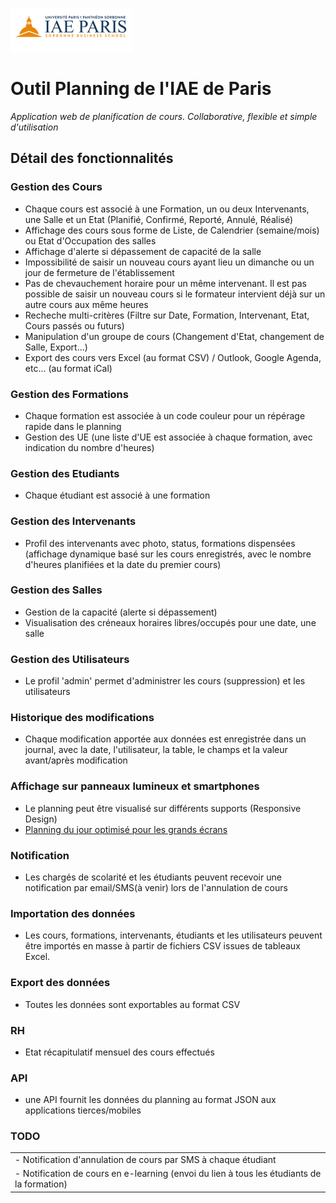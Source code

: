 ![logo](public/logo_iae.png "Logo IAE de Paris")

# Outil Planning de l'IAE de Paris
*Application web de planification de cours. Collaborative, flexible et simple d'utilisation*

## Détail des fonctionnalités

### Gestion des Cours
- Chaque cours est associé à une Formation, un ou deux Intervenants, une Salle et un Etat (Planifié, Confirmé, Reporté, Annulé, Réalisé) 
- Affichage des cours sous forme de Liste, de Calendrier (semaine/mois) ou Etat d'Occupation des salles
- Affichage d'alerte si dépassement de capacité de la salle 
- Impossibilité de saisir un nouveau cours ayant lieu un dimanche ou un jour de fermeture de l'établissement
- Pas de chevauchement horaire pour un même intervenant. Il est pas possible de saisir un nouveau cours si le formateur intervient déjà sur un autre cours aux même heures
- Recheche multi-critères (Filtre sur Date, Formation, Intervenant, Etat, Cours passés ou futurs)
- Manipulation d'un groupe de cours (Changement d'Etat, changement de Salle, Export...) 
- Export des cours vers Excel (au format CSV) / Outlook, Google Agenda, etc... (au format iCal)

### Gestion des Formations
- Chaque formation est associée à un code couleur pour un répérage rapide dans le planning
- Gestion des UE (une liste d'UE est associée à chaque formation, avec indication du nombre d'heures)

### Gestion des Etudiants
- Chaque étudiant est associé à une formation

### Gestion des Intervenants
- Profil des intervenants avec photo, status, formations dispensées (affichage dynamique basé sur les cours enregistrés, avec le nombre d'heures planifiées et la date du premier cours)  

### Gestion des Salles
- Gestion de la capacité (alerte si dépassement)
- Visualisation des créneaux horaires libres/occupés pour une date, une salle

### Gestion des Utilisateurs
- Le profil 'admin' permet d'administrer les cours (suppression) et les utilisateurs

### Historique des modifications
- Chaque modification apportée aux données est enregistrée dans un journal, avec la date, l'utilisateur, la table, le champs et la valeur avant/après modification 

### Affichage sur panneaux lumineux et smartphones
- Le planning peut être visualisé sur différents supports (Responsive Design)
- [Planning du jour optimisé pour les grands écrans](http://planning.iae-paris.com/cours/planning) 

### Notification
- Les chargés de scolarité et les étudiants peuvent recevoir une notification par email/SMS(à venir) lors de l'annulation de cours

### Importation des données
- Les cours, formations, intervenants, étudiants et les utilisateurs peuvent être importés en masse à partir de fichiers CSV issues de tableaux Excel.

### Export des données
- Toutes les données sont exportables au format CSV

### RH
- Etat récapitulatif mensuel des cours effectués

### API
- une API fournit les données du planning au format JSON aux applications tierces/mobiles

### TODO

||
|-|
| - Notification d'annulation de cours par SMS à chaque étudiant |
| - Notification de cours en e-learning (envoi du lien à tous les étudiants de la formation) |

